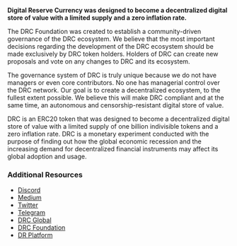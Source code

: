 **Digital Reserve Currency was designed to become a decentralized digital store of value with a limited supply and a zero inflation rate.**

The DRC Foundation was created to establish a community-driven governance of the DRC ecosystem. We believe that the most important decisions regarding the development of the DRC ecosystem should be made exclusively by DRC token holders. Holders of DRC can create new proposals and vote on any changes to DRC and its ecosystem.

The governance system of DRC is truly unique because we do not have managers or even core contributors. No one has managerial control over the DRC network. Our goal is to create a decentralized ecosystem, to the fullest extent possible. We believe this will make DRC compliant and at the same time, an autonomous and censorship-resistant digital store of value.

DRC is an ERC20 token that was designed to become a decentralized digital store of value with a limited supply of one billion indivisible tokens and a zero inflation rate. DRC is a monetary experiment conducted with the purpose of finding out how the global economic recession and the increasing demand for decentralized financial instruments may affect its global adoption and usage.


### Additional Resources

* [Discord](https://discord.gg/qDwAauW)
* [Medium](https://medium.com/@digitalreservecurrency)
* [Twitter](https://twitter.com/DRCToken)
* [Telegram](https://t.me/DigitalReserveCurrency)
* [DRC Global](https://drcglobal.org)
* [DRC Foundation](https://drc.foundation)
* [DR Platform](https://drcglobal.org/platform)